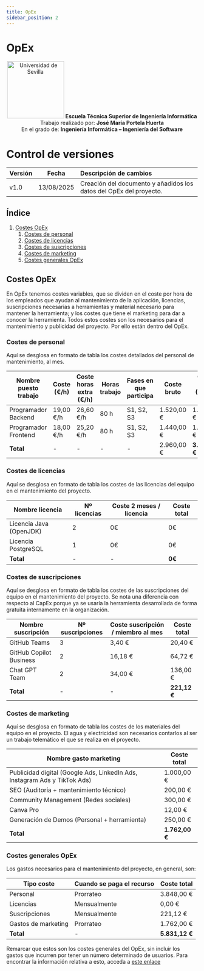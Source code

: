 ```yaml
---
title: OpEx
sidebar_position: 2
---
```


# OpEx

<p align="center">
  <img src="/img/universidad-de-sevilla-logo.png" alt="Universidad de Sevilla" width="150"/>
  <strong>Escuela Técnica Superior de Ingeniería Informática</strong><br/>
  Trabajo realizado por: <strong>José María Portela Huerta</strong><br/>
  En el grado de: <strong>Ingeniería Informática – Ingeniería del Software</strong>
</p>

# Control de versiones

| Versión | Fecha | Descripción de cambios |
| ----- | ----- | :---- |
| v1.0 | 13/08/2025 | Creación del documento y añadidos los datos del OpEx del proyecto. |

## Índice

1. [Costes OpEx](#costes-opex)
    1. [Costes de personal](#costes-de-personal)
    2. [Costes de licencias](#costes-de-licencias)
    3. [Costes de suscripciones](#costes-de-suscripciones)
    4. [Costes de marketing](#costes-de-marketing)
    5. [Costes generales OpEx](#costes-generales-opex)


## Costes OpEx

En OpEx tenemos costes variables, que se dividen en el coste por hora de los empleados que ayudan al mantenimiento de la aplicación, licencias, suscripciones necesarias a herramientas y material necesario para mantener la herramienta; y los costes que tiene el marketing para dar a conocer la herramienta. Todos estos costes son los necesarios para el mantenimiento y publicidad del proyecto. Por ello están dentro del OpEx.

### Costes de personal

Aquí se desglosa en formato de tabla los costes detallados del personal de mantenimiento, al mes.

| Nombre puesto trabajo | Coste (€/h) | Coste horas extra (€/h) | Horas trabajo | Fases en que participa | Coste bruto | Coste total (IRPF + SS) |
| ----- | ----- | ----- | ----- | ----- | ----- | ----- |
| Programador Backend | 19,00 €/h | 26,60 €/h | 80 h | S1, S2, S3 | 1.520,00 € | 1.976,00 € |
| Programador Frontend | 18,00 €/h | 25,20 €/h | 80 h | S1, S2, S3 | 1.440,00 € | 1.872,00 € |
| **Total** | - | - | - | - | 2.960,00 € | **3.848,00 €** |


### Costes de licencias

Aquí se desglosa en formato de tabla los costes de las licencias del equipo en el mantenimiento del proyecto.

| Nombre licencia | Nº licencias | Coste 2 meses / licencia | Coste total |
| ----- | ----- | ----- | ----- |
| Licencia Java (OpenJDK) | 2 | 0€ | 0€ |
| Licencia PostgreSQL | 1 | 0€ | 0€ |
| **Total** | - | - | **0€** |

### Costes de suscripciones

Aquí se desglosa en formato de tabla los costes de las suscripciones del equipo en el mantenimiento del proyecto. Se nota una diferencia con respecto al CapEx porque ya se usaría la herramienta desarrollada de forma gratuita internamente en la organización.

| Nombre suscripción | Nº suscripciones | Coste suscripción / miembro al mes | Coste total |
| ----- | ----- | ----- | ----- |
| GitHub Teams | 3 | 3,40 € | 20,40 € |
| GitHub Copilot Business | 2 | 16,18 € | 64,72 € |
| Chat GPT Team | 2 | 34,00 € | 136,00 € |
| **Total** | - | - | **221,12 €** |


### Costes de marketing

Aquí se desglosa en formato de tabla los costes de los materiales del equipo en el proyecto. El agua y electricidad son necesarios contarlos al ser un trabajo telemático el que se realiza en el proyecto.

| Nombre gasto marketing | Coste total |
| ------ | ------ |
| Publicidad digital (Google Ads, LinkedIn Ads, Instagram Ads y TikTok Ads) | 1.000,00 € |
| SEO (Auditoría + mantenimiento técnico) | 200,00 € |
| Community Management (Redes sociales) | 300,00 € |
| Canva Pro | 12,00 € |
| Generación de Demos (Personal + herramienta) | 250,00 € |
| **Total** | **1.762,00 €** |


### Costes generales OpEx

Los gastos necesarios para el mantenimiento del proyecto, en general, son:

| Tipo coste | Cuando se paga el recurso | Coste total |
| ----- | ----- | ----- |
| Personal | Prorrateo | 3.848,00 € |
| Licencias | Mensualmente | 0,00 € |
| Suscripciones | Mensualmente | 221,12 € |
| Gastos de marketing | Prorrateo | 1.762,00 € |
| **Total** | - | **5.831,12 €** |

Remarcar que estos son los costes generales del OpEx, sin incluir los gastos que incurren por tener un número determinado de usuarios. Para encontrar la información relativa a esto, acceda a [este enlace](/docs/planificacion/lineas-base/costes/estimacion_usuarios.md)